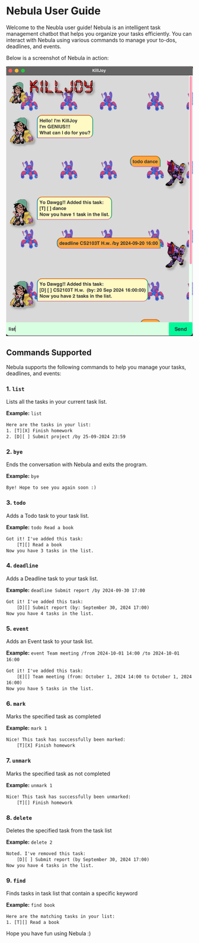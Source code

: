 # Nebula User Guide

Welcome to the Neubla user guide! Nebula is an intelligent task management chatbot that helps you organize your tasks efficiently. You can interact with Nebula using various commands to manage your to-dos, deadlines, and events.

Below is a screenshot of Nebula in action:

![Product Screenshot](./ui.png)  <!-- Replace with the actual screenshot path -->

## Commands Supported

Nebula supports the following commands to help you manage your tasks, deadlines, and events:

### 1. `list`
Lists all the tasks in your current task list.

**Example:**
`list`
``` 
Here are the tasks in your list:
1. [T][X] Finish homework
2. [D][ ] Submit project /by 25-09-2024 23:59
```

### 2. `bye`
Ends the conversation with Nebula and exits the program.

**Example:**
`bye`
``` 
Bye! Hope to see you again soon :)
```

### 3. `todo`
Adds a Todo task to your task list.

**Example:**
`todo Read a book`
``` 
Got it! I've added this task:
    [T][] Read a book
Now you have 3 tasks in the list.
```

### 4. `deadline`
Adds a Deadline task to your task list.

**Example:**
`deadline Submit report /by 2024-09-30 17:00`
``` 
Got it! I've added this task:
    [D][] Submit report (by: September 30, 2024 17:00)
Now you have 4 tasks in the list.
```

### 5. `event`
Adds an Event task to your task list.

**Example:**
`event Team meeting /from 2024-10-01 14:00 /to 2024-10-01 16:00`
``` 
Got it! I've added this task:
    [E][] Team meeting (from: October 1, 2024 14:00 to October 1, 2024 16:00)
Now you have 5 tasks in the list.
```

### 6. `mark`
Marks the specified task as completed

**Example:**
`mark 1`
``` 
Nice! This task has successfully been marked:
    [T][X] Finish homework
```

### 7. `unmark`
Marks the specified task as not completed

**Example:**
`unmark 1`
``` 
Nice! This task has successfully been unmarked:
    [T][] Finish homework
```

### 8. `delete`
Deletes the specified task from the task list

**Example:**
`delete 2`
``` 
Noted. I've removed this task:
    [D][ ] Submit report (by September 30, 2024 17:00)
Now you have 4 tasks in the list.
```

### 9. `find`
Finds tasks in task list that contain a specific keyword

**Example:**
`find book`
``` 
Here are the matching tasks in your list:
1. [T][] Read a book
```

Hope you have fun using Nebula :)